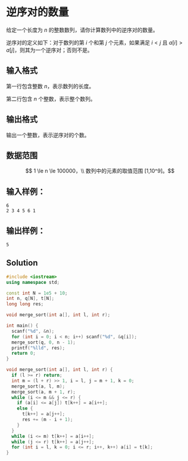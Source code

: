 # 逆序对的数量

给定一个长度为 $n$ 的整数数列，请你计算数列中的逆序对的数量。

逆序对的定义如下：对于数列的第 $i$ 个和第 $j$ 个元素，如果满足 $i<j$ 且 $a[i]>a[j]$，则其为一个逆序对；否则不是。

## 输入格式

第一行包含整数 $n$，表示数列的长度。

第二行包含 $n$ 个整数，表示整个数列。

## 输出格式

输出一个整数，表示逆序对的个数。

## 数据范围

$$ 1 \le n \le 100000，\\
数列中的元素的取值范围 [1,10^9]。$$

## 输入样例：
```text
6
2 3 4 5 6 1
```

## 输出样例：

```text
5
```

## Solution

```Cpp
#include <iostream>
using namespace std;

const int N = 1e5 + 10;
int n, q[N], t[N];
long long res;

void merge_sort(int a[], int l, int r);

int main() {
  scanf("%d", &n);
  for (int i = 0; i < n; i++) scanf("%d", &q[i]);
  merge_sort(q, 0, n - 1);
  printf("%lld", res);
  return 0;
}

void merge_sort(int a[], int l, int r) {
  if (l >= r) return;
  int m = (l + r) >> 1, i = l, j = m + 1, k = 0;
  merge_sort(a, l, m);
  merge_sort(a, m + 1, r);
  while (i <= m && j <= r) {
    if (a[i] <= a[j]) t[k++] = a[i++];
    else {
      t[k++] = a[j++];
      res += (m - i + 1);
    }
  }
  while (i <= m) t[k++] = a[i++];
  while (j <= r) t[k++] = a[j++];
  for (int i = l, k = 0; i <= r; i++, k++) a[i] = t[k];
}

```